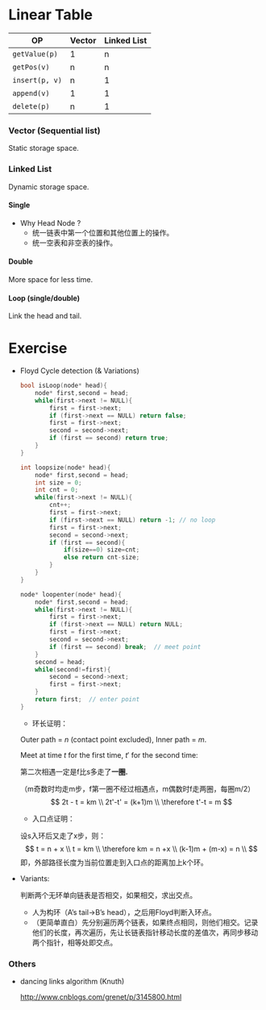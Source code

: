 # Linear Table

| OP             | Vector | Linked List |
| -------------- | ------ | ----------- |
| `getValue(p)`  | 1      | n           |
| `getPos(v)`    | n      | n           |
| `insert(p, v)` | n      | 1           |
| `append(v)`    | 1      | 1           |
| `delete(p)`    | n      | 1           |

### Vector (Sequential list)

Static storage space.

### Linked List

Dynamic storage space.

#### Single

* Why Head Node ?
  * 统一链表中第一个位置和其他位置上的操作。
  * 统一空表和非空表的操作。

#### Double

More space for less time.

#### Loop (single/double)

Link the head and tail.





# Exercise

* Floyd Cycle detection (& Variations)

  ```c++
  bool isLoop(node* head){
      node* first,second = head;
      while(first->next != NULL){
          first = first->next;
          if (first->next == NULL) return false;
          first = first->next;
          second = second->next;
          if (first == second) return true;
      }
  }
  
  int loopsize(node* head){
      node* first,second = head;
      int size = 0;
      int cnt = 0;
      while(first->next != NULL){
          cnt++;
          first = first->next;
          if (first->next == NULL) return -1; // no loop
          first = first->next;
          second = second->next;
          if (first == second){
              if(size==0) size=cnt;
              else return cnt-size;
          }
      }
  }
  
  node* loopenter(node* head){
      node* first,second = head;
      while(first->next != NULL){
          first = first->next;
          if (first->next == NULL) return NULL;
          first = first->next;
          second = second->next;
          if (first == second) break;  // meet point
      }
      second = head;
      while(second!=first){  
          second = second->next;
          first = first->next;
      } 
      return first;  // enter point
  }
  ```

  * 环长证明：

  Outer path = $n$ (contact point excluded), Inner path = $m$. 

  Meet at time $t$ for the first time, $t'$ for the second time:

  第二次相遇一定是f比s多走了**一圈.**

  （m奇数时均走m步，f第一圈不经过相遇点，m偶数时f走两圈，每圈m/2）
  $$
  2t - t = km \\
  2t'-t' = (k+1)m \\
  \therefore t'-t = m
  $$

  * 入口点证明：

  设s入环后又走了x步，则：
  $$
  t = n + x \\
  t = km \\
  \therefore km = n +x \\
  (k-1)m + (m-x) = n \\
  $$
  即，外部路径长度为当前位置走到入口点的距离加上k个环。


* Variants:

  判断两个无环单向链表是否相交，如果相交，求出交点。

  * 人为构环（A’s tail->B’s head），之后用Floyd判断入环点。
  * （更简单直白）先分别遍历两个链表，如果终点相同，则他们相交。记录他们的长度，再次遍历，先让长链表指针移动长度的差值次，再同步移动两个指针，相等处即交点。



### Others

- dancing links algorithm (Knuth)

  http://www.cnblogs.com/grenet/p/3145800.html

